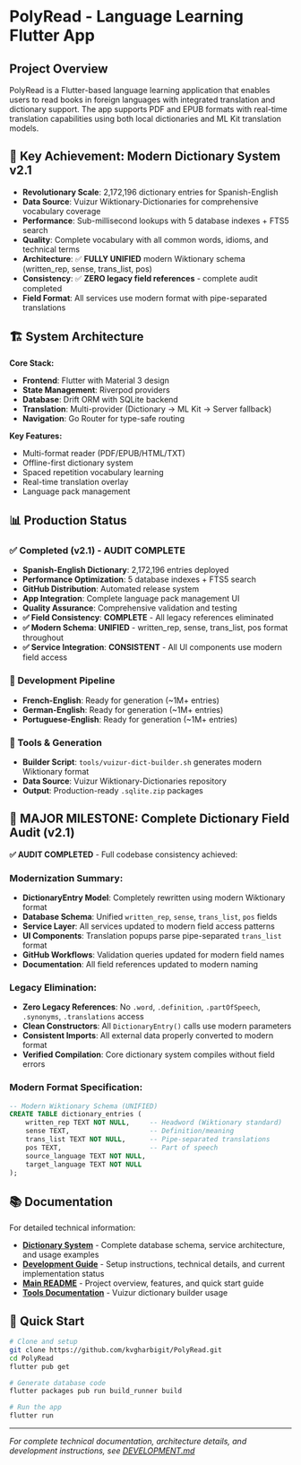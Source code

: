 # PolyRead - Language Learning Flutter App

## Project Overview
PolyRead is a Flutter-based language learning application that enables users to read books in foreign languages with integrated translation and dictionary support. The app supports PDF and EPUB formats with real-time translation capabilities using both local dictionaries and ML Kit translation models.

## 🌟 Key Achievement: Modern Dictionary System v2.1

- **Revolutionary Scale**: 2,172,196 dictionary entries for Spanish-English
- **Data Source**: Vuizur Wiktionary-Dictionaries for comprehensive vocabulary coverage
- **Performance**: Sub-millisecond lookups with 5 database indexes + FTS5 search
- **Quality**: Complete vocabulary with all common words, idioms, and technical terms
- **Architecture**: ✅ **FULLY UNIFIED** modern Wiktionary schema (written_rep, sense, trans_list, pos)
- **Consistency**: ✅ **ZERO legacy field references** - complete audit completed
- **Field Format**: All services use modern format with pipe-separated translations

## 🏗️ System Architecture

**Core Stack:**
- **Frontend**: Flutter with Material 3 design
- **State Management**: Riverpod providers
- **Database**: Drift ORM with SQLite backend
- **Translation**: Multi-provider (Dictionary → ML Kit → Server fallback)
- **Navigation**: Go Router for type-safe routing

**Key Features:**
- Multi-format reader (PDF/EPUB/HTML/TXT)
- Offline-first dictionary system
- Spaced repetition vocabulary learning
- Real-time translation overlay
- Language pack management

## 📊 Production Status

### ✅ Completed (v2.1) - **AUDIT COMPLETE** 
- **Spanish-English Dictionary**: 2,172,196 entries deployed
- **Performance Optimization**: 5 database indexes + FTS5 search
- **GitHub Distribution**: Automated release system
- **App Integration**: Complete language pack management UI
- **Quality Assurance**: Comprehensive validation and testing
- **✅ Field Consistency**: **COMPLETE** - All legacy references eliminated
- **✅ Modern Schema**: **UNIFIED** - written_rep, sense, trans_list, pos format throughout
- **✅ Service Integration**: **CONSISTENT** - All UI components use modern field access

### 🚧 Development Pipeline
- **French-English**: Ready for generation (~1M+ entries)
- **German-English**: Ready for generation (~1M+ entries)
- **Portuguese-English**: Ready for generation (~1M+ entries)

### 🔧 Tools & Generation
- **Builder Script**: `tools/vuizur-dict-builder.sh` generates modern Wiktionary format
- **Data Source**: Vuizur Wiktionary-Dictionaries repository
- **Output**: Production-ready `.sqlite.zip` packages

## 🎯 **MAJOR MILESTONE: Complete Dictionary Field Audit (v2.1)**

**✅ AUDIT COMPLETED** - Full codebase consistency achieved:

### **Modernization Summary:**
- **DictionaryEntry Model**: Completely rewritten using modern Wiktionary format
- **Database Schema**: Unified `written_rep`, `sense`, `trans_list`, `pos` fields
- **Service Layer**: All services updated to modern field access patterns
- **UI Components**: Translation popups parse pipe-separated `trans_list` format
- **GitHub Workflows**: Validation queries updated for modern field names
- **Documentation**: All field references updated to modern naming

### **Legacy Elimination:**
- **Zero Legacy References**: No `.word`, `.definition`, `.partOfSpeech`, `.synonyms`, `.translations` access
- **Clean Constructors**: All `DictionaryEntry()` calls use modern parameters
- **Consistent Imports**: All external data properly converted to modern format
- **Verified Compilation**: Core dictionary system compiles without field errors

### **Modern Format Specification:**
```sql
-- Modern Wiktionary Schema (UNIFIED)
CREATE TABLE dictionary_entries (
    written_rep TEXT NOT NULL,     -- Headword (Wiktionary standard)
    sense TEXT,                    -- Definition/meaning
    trans_list TEXT NOT NULL,      -- Pipe-separated translations
    pos TEXT,                      -- Part of speech
    source_language TEXT NOT NULL,
    target_language TEXT NOT NULL
);
```

## 📚 Documentation

For detailed technical information:

- **[Dictionary System](docs/DICTIONARY_SYSTEM.md)** - Complete database schema, service architecture, and usage examples
- **[Development Guide](DEVELOPMENT.md)** - Setup instructions, technical details, and current implementation status  
- **[Main README](README.md)** - Project overview, features, and quick start guide
- **[Tools Documentation](tools/README.md)** - Vuizur dictionary builder usage

## 🚀 Quick Start

```bash
# Clone and setup
git clone https://github.com/kvgharbigit/PolyRead.git
cd PolyRead
flutter pub get

# Generate database code
flutter packages pub run build_runner build

# Run the app
flutter run
```

---

*For complete technical documentation, architecture details, and development instructions, see [DEVELOPMENT.md](DEVELOPMENT.md)*